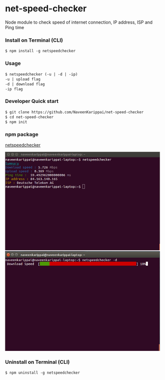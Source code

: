 # net-speed-checker

Node module to check speed of internet connection, IP address, ISP and Ping time

### Install on Terminal (CLI)

```
$ npm install -g netspeedchecker
```
### Usage 

```
$ netspeedchecker (-u | -d | -ip)
-u | upload flag 
-d | download flag
-ip flag
```

### Developer Quick start

```
$ git clone https://github.com/NaveenKarippai/net-speed-checker
$ cd net-speed-checker
$ npm init
```


### npm package

[netspeedchecker](https://www.npmjs.com/package/netspeedchecker)

![](https://github.com/NaveenKarippai/net-speed-checker/blob/master/netspeedchecker.png)
![](https://github.com/NaveenKarippai/net-speed-checker/blob/master/netspeedchecker2.png)

### Uninstall on Terminal (CLI)

```
$ npm uninstall -g netspeedchecker
```
